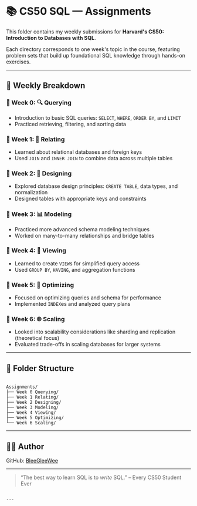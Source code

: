 
# 📚 CS50 SQL — Assignments

This folder contains my weekly submissions for **Harvard's CS50: Introduction to Databases with SQL**.

Each directory corresponds to one week's topic in the course, featuring problem sets that build up foundational SQL knowledge through hands-on exercises.

---

## 📅 Weekly Breakdown

### 📌 Week 0: 🔍 **Querying**
- Introduction to basic SQL queries: `SELECT`, `WHERE`, `ORDER BY`, and `LIMIT`
- Practiced retrieving, filtering, and sorting data

### 📌 Week 1: 🔗 **Relating**
- Learned about relational databases and foreign keys
- Used `JOIN` and `INNER JOIN` to combine data across multiple tables

### 📌 Week 2: 🧠 **Designing**
- Explored database design principles: `CREATE TABLE`, data types, and normalization
- Designed tables with appropriate keys and constraints

### 📌 Week 3: 📊 **Modeling**
- Practiced more advanced schema modeling techniques
- Worked on many-to-many relationships and bridge tables

### 📌 Week 4: 👀 **Viewing**
- Learned to create `VIEW`s for simplified query access
- Used `GROUP BY`, `HAVING`, and aggregation functions

### 📌 Week 5: 🚀 **Optimizing**
- Focused on optimizing queries and schema for performance
- Implemented `INDEX`es and analyzed query plans

### 📌 Week 6: 🌐 **Scaling**
- Looked into scalability considerations like sharding and replication (theoretical focus)
- Evaluated trade-offs in scaling databases for larger systems

---

## 📁 Folder Structure

```

Assignments/
├── Week 0 Querying/
├── Week 1 Relating/
├── Week 2 Designing/
├── Week 3 Modeling/
├── Week 4 Viewing/
├── Week 5 Optimizing/
└── Week 6 Scaling/

```

---

## 👩‍💻 Author

GitHub: [BleeGleeWee](https://github.com/BleeGleeWee)

---

> “The best way to learn SQL is to *write* SQL.” – Every CS50 Student Ever
```

---
